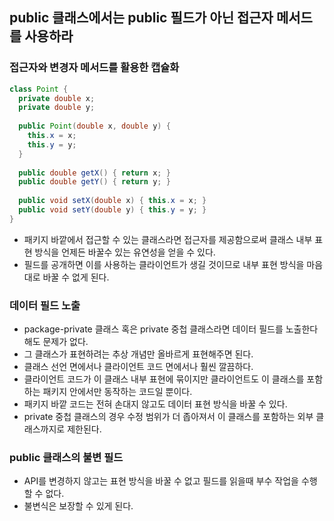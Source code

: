 ## public 클래스에서는 public 필드가 아닌 접근자 메서드를 사용하라

### 접근자와 변경자 메서드를 활용한 캡슐화

```java
class Point {
  private double x;
  private double y;
  
  public Point(double x, double y) {
    this.x = x;
    this.y = y;
  }
  
  public double getX() { return x; }
  public double getY() { return y; }
  
  public void setX(double x) { this.x = x; }
  public void setY(double y) { this.y = y; }
}
```

- 패키지 바깥에서 접근할 수 있는 클래스라면 접근자를 제공함으로써 클래스 내부 표현 방식을 언제든 바꿀수 있는 유연성을 얻을 수 있다.
- 필드를 공개하면 이를 사용하는 클라이언트가 생길 것이므로 내부 표현 방식을 마음대로 바꿀 수 없게 된다.



### 데이터 필드 노출

- package-private 클래스 혹은 private 중첩 클래스라면 데이터 필드를 노출한다 해도 문제가 없다.
- 그 클래스가 표현하려는 추상 개념만 올바르게 표현해주면 된다.
- 클래스 선언 면에서나 클라이언트 코드 면에서나 훨씬 깔끔하다.
- 클라이언트 코드가 이 클래스 내부 표현에 묶이지만 클라이언트도 이 클래스를 포함하는 패키지 안에서만 동작하는 코드일 뿐이다.
- 패키지 바깥 코드는 전혀 손대지 않고도 데이터 표현 방식을 바꿀 수 있다.
- private 중첩 클래스의 경우 수정 범위가 더 좁아져서 이 클래스를 포함하는 외부 클래스까지로 제한된다.



### public 클래스의 불변 필드

- API를 변경하지 않고는 표현 방식을 바꿀 수 없고 필드를 읽을때 부수 작업을 수행할 수 없다.
- 불변식은 보장할 수 있게 된다.

